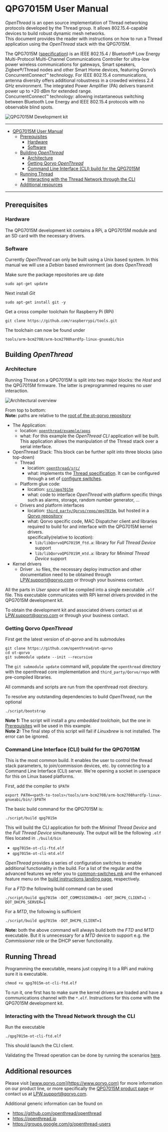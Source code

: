 # QPG7015M User Manual

*OpenThread* is an open source implementation of Thread networking protocols developed by the Thread group. It allows 802.15.4-capable devices to build robust dynamic mesh networks.  
This document provides the reader with instructions on how to run a Thread application using the *OpenThread* stack with the QPG7015M.

The QPG7015M ([specification](https://www.qorvo.com/products/p/QPG7015M)) is an IEEE 802.15.4 / Bluetooth® Low Energy Multi-Protocol Multi-Channel Communications Controller for ultra-low power wireless communications for gateways, Smart speakers, Zigbee®/Thread nodes and other Smart Home devices, featuring Qorvo’s ConcurrentConnect™ technology. For IEEE 802.15.4 communications, antenna diversity offers additional robustness in a crowded wireless 2.4 GHz environment. The integrated Power Amplifier (PA) delivers transmit power up to +20 dBm for extended range.  
ConcurrentConnect™ technology: allowing instantaneous switching between Bluetooth Low Energy and IEEE 802.15.4 protocols with no observable blind spots.

![QPG7015M Development kit](./imgs/qpg7015m.png "QPG7015M Development kit")

---

- [QPG7015M User Manual](#qpg7015m-user-manual)
  - [Prerequisites](#prerequisites)
    - [Hardware](#hardware)
    - [Software](#software)
  - [Building *OpenThread*](#building-openthread)
    - [Architecture](#architecture)
    - [Getting Qorvo *OpenThread*](#getting-qorvo-openthread)
    - [Command Line Interface (CLI) build for the QPG7015M](#command-line-interface-cli-build-for-the-qpg7015m)
  - [Running Thread](#running-thread)
    - [Interacting with the Thread Network through the CLI](#interacting-with-the-thread-network-through-the-cli)
  - [Additional resources](#additional-resources)

---

## Prerequisites

### Hardware

The QPG7015M development kit contains a RPi, a QPG7015M module and an SD card with the necessary drivers.

### Software

Currently *OpenThread* can only be built using a Unix based system. In this manual we will use a *Debian* based environment (as does *OpenThread*)

Make sure the package repositories are up date

    sudo apt-get update

Next install *Git*

    sudo apt-get install git -y

Get a cross compiler toolchain for Raspberry Pi (RPi)

    git clone https://github.com/raspberrypi/tools.git

The toolchain can now be found under

    tools/arm-bcm2708/arm-bcm2708hardfp-linux-gnueabi/bin

## Building *OpenThread*

### Architecture

Running Thread on a QPG7015M is split into two major blocks: the *Host* and the QPG7015M firmware. The latter is preprogrammed requires no user interaction.

![Architectural overview](./imgs/architecture.png "Architectural overview")

From top to bottom:  
**Note:** paths are relative to the [root of the ot-qorvo repository](https://github.com/openthread/ot-qorvo)

- The Application:  
  - location: [`openthread/example/apps`](https://github.com/openthread/openthread/tree/main/examples/apps)
  - what: For this example the *OpenThread CLI* application will be built. This application allows the manipulation of the Thread stack over a serial interface.
- OpenThread Stack:
  This block can be further split into three blocks (also top-down)
  - Thread
    - location: [`openthread/src/`](https://github.com/openthread/openthread/tree/main/src)
    - what: implements the [Thread specification](https://www.threadgroup.org/ThreadSpec). It can be configured through a set of [configure switches](https://github.com/openthread/openthread/tree/master/examples/common-switches.mk).
  - Platform glue code:
    - location: [`src/qpg7015m`](https://github.com/openthread/ot-qorvo/tree/main/src/qpg7015m)
    - what: code to interface *OpenThread* with platform specific things such as alarms, storage, random number generator, …
  - Drivers and platform interfaces
    - location: [`third_party/Qorvo/repo/qpg7015m`](https://github.com/Qorvo/qpg-openthread/tree/master/qpg7015m), but hosted in a [Qorvo repository](https://github.com/Qorvo/qpg-openthread)
    - what: Qorvo specific code, MAC Dispatcher client and libraries required to build for and interface with the QPG7015M kernel drivers.  
    specifically(relative to *location*):
      - `lib/libQorvoQPG7015M_ftd.a`: library for *Full Thread Device* support
      - `lib/libQorvoQPG7015M_mtd.a`: library for *Minimal Thread Device* support
- Kernel drivers
  - Driver `.ko` files, the necessary deploy instruction and other documentation need to be obtained through <LPW.support@qorvo.com> or through your business contact.

All the parts in _User space_ will be compiled into a single executable `.elf` file. This executable communicates with RPi kernel drivers provided in the QPG7015M development kit.

To obtain the development kit and associated drivers contact us at <LPW.support@qorvo.com> or through your business contact.

### Getting Qorvo *OpenThread*

First get the latest version of *ot-qorvo* and its submodules

    git clone https://github.com/openthread/ot-qorvo
    cd ot-qorvo
    git submodule update --init --recursive

The `git submodule update` command will, populate the `openthread` directory with the openthread core implementation and `third_party/Qorvo/repo` with pre-compiled libraries.

All commands and scripts are run from the openthread root directory.

To resolve any outstanding dependencies to build *OpenThread*, run the optional

    ./script/bootstrap

**Note 1:** The script will install a *gnu embedded toolchain*, but the one in [Prerequisites](#Prerequisites) will be used in this example.  
**Note 2:** The final step of this script will fail if _Linuxbrew_ is not installed. The error can be ignored.

### Command Line Interface (CLI) build for the QPG7015M

This is the most common build. It enables the user to control the thread stack parameters, to join/commission devices, etc. by connecting to a Command Line Interface (CLI) server. We're opening a socket in userspace for this on Linux based platforms.

First, add the compiler to `$PATH`

    export PATH=<path-to-tools>/tools/arm-bcm2708/arm-bcm2708hardfp-linux-gnueabi/bin/:$PATH

The basic build command for the QPG7015M is:

    ./script/build qpg7015m

This will build the CLI application for both the *Minimal Thread Device* and the *Full Thread Device* simultaneously. The output will be the following `.elf` files located in `./build/bin`

- `qpg7015m-ot-cli-ftd.elf`
- `qpg7015m-ot-cli-mtd.elf`

*OpenThread* provides a series of configuration switches to enable additional functionality in the build. For a list of the regular and the advanced features we refer you to [common-switches.mk](https://github.com/openthread/openthread/tree/master/examples/common-switches.mk) and the enhanced feature menu on the [build instructions landing page](https://openthread.io/guides/build), respectively.

For a *FTD* the following build command can be used

    ./script/build qpg7015m -DOT_COMMISSIONER=1 -DOT_DHCP6_CLIENT=1 -DOT_DHCP6_SERVER=1

For a *MTD*, the following is sufficient

    ./script/build qpg7015m -DOT_DHCP6_CLIENT=1

**Note:** both the above command will always build both the *FTD* and *MTD* executable. But it is unnecessary for a *MTD* device to support e.g. the *Commissioner* role or the DHCP server functionality.

## Running Thread

Programming the executable, means just copying it to a RPi and making sure it is executable.

    chmod +x qpg7015m-ot-cli-ftd.elf

To run it, one first has to make sure the kernel drivers are loaded and have a communications channel with the `*.elf`. Instructions for this come with the QPG7015M development kit.

### Interacting with the Thread Network through the CLI

Run the executable

    ./qpg7015m-ot-cli-ftd.elf

This should launch the CLI client.

Validating the Thread operation can be done by running the scenarios [here](../../general/thread_validation.md).

## Additional resources

Please visit [www.qorvo.com](https://www.qorvo.com) for more information on our product line, or more specifically the [QPG7015M product page](https://www.qorvo.com/products/p/QPG7015M) or contact us at
<LPW.support@qorvo.com>.

Additional generic information can be found on

- <https://github.com/openthread/openthread>
- <https://openthread.io>
- <https://groups.google.com/g/openthread-users>
